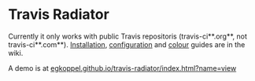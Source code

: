 # Travis Radiator
Currently it only works with public Travis repositoris (travis-ci**.org**, not travis-ci**.com**).
[Installation](https://github.com/egkoppel/travis-radiator/wiki/Installation), [configuration](https://github.com/egkoppel/travis-radiator/wiki/Configuration) and [colour](https://github.com/egkoppel/travis-radiator/wiki/Colours-and-Icons) guides are in the wiki.

A demo is at [egkoppel.github.io/travis-radiator/index.html?name=view](http://egkoppel.github.io/travis-radiator/index.html?name=view)
